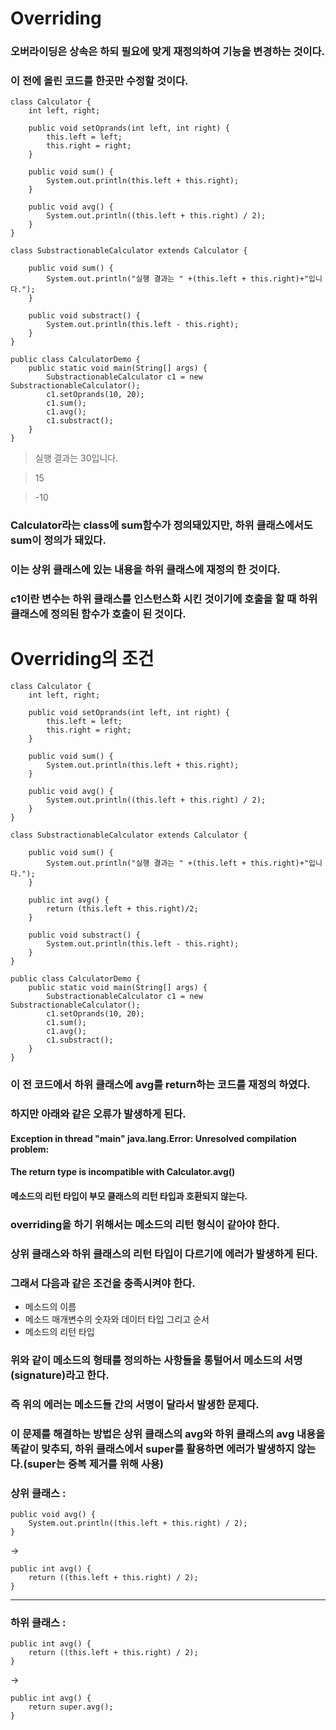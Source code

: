 # Overriding
### 오버라이딩은 상속은 하되 필요에 맞게 재정의하여 기능을 변경하는 것이다.
### 이 전에 올린 코드를 한곳만 수정할 것이다.
    class Calculator {
        int left, right;
    
        public void setOprands(int left, int right) {
            this.left = left;
            this.right = right;
        }
    
        public void sum() {
            System.out.println(this.left + this.right);
        }
    
        public void avg() {
            System.out.println((this.left + this.right) / 2);
        }
    }
    
    class SubstractionableCalculator extends Calculator {
        
        public void sum() {
            System.out.println("실행 결과는 " +(this.left + this.right)+"입니다.");
        }
        
        public void substract() {
            System.out.println(this.left - this.right);
        }
    }
    
    public class CalculatorDemo {
        public static void main(String[] args) {
            SubstractionableCalculator c1 = new SubstractionableCalculator();
            c1.setOprands(10, 20);
            c1.sum();
            c1.avg();
            c1.substract();
        }
    }
>실행 결과는 30입니다.


>15


>-10
### Calculator라는 class에 sum함수가 정의돼있지만, 하위 클래스에서도 sum이 정의가 돼있다.
### 이는 상위 클래스에 있는 내용을 하위 클래스에 재정의 한 것이다.
### c1이란 변수는 하위 클래스를 인스턴스화 시킨 것이기에 호출을 할 때 하위 클래스에 정의된 함수가 호출이 된 것이다.
# Overriding의 조건
    class Calculator {
        int left, right;
    
        public void setOprands(int left, int right) {
            this.left = left;
            this.right = right;
        }
    
        public void sum() {
            System.out.println(this.left + this.right);
        }
    
        public void avg() {
            System.out.println((this.left + this.right) / 2);
        }
    }
    
    class SubstractionableCalculator extends Calculator {
        
        public void sum() {
            System.out.println("실행 결과는 " +(this.left + this.right)+"입니다.");
        }
        
        public int avg() {
            return (this.left + this.right)/2;
        }
        
        public void substract() {
            System.out.println(this.left - this.right);
        }
    }
    
    public class CalculatorDemo {
        public static void main(String[] args) {
            SubstractionableCalculator c1 = new SubstractionableCalculator();
            c1.setOprands(10, 20);
            c1.sum();
            c1.avg();
            c1.substract();
        }
    }
### 이 전 코드에서 하위 클래스에 avg를 return하는 코드를 재정의 하였다.
### 하지만 아래와 같은 오류가 발생하게 된다.
#### Exception in thread "main" java.lang.Error: Unresolved compilation problem:

#### The return type is incompatible with Calculator.avg()
#### 메소드의 리턴 타입이 부모 클래스의 리턴 타입과 호환되지 않는다.
### overriding을 하기 위해서는 메소드의 리턴 형식이 같아야 한다.
### 상위 클래스와 하위 클래스의 리턴 타입이 다르기에 에러가 발생하게 된다.
### 그래서 다음과 같은 조건을 충족시켜야 한다.
- 메소드의 이름
- 메소드 매개변수의 숫자와 데이터 타입 그리고 순서
- 메소드의 리턴 타입
### 위와 같이 메소드의 형태를 정의하는 사항들을 통털어서 메소드의 서명(signature)라고 한다.
### 즉 위의 에러는 메소드들 간의 서명이 달라서 발생한 문제다.
### 이 문제를 해결하는 방법은 상위 클래스의 avg와 하위 클래스의 avg 내용을 똑같이 맞추되, 하위 클래스에서 super를 활용하면 에러가 발생하지 않는다.(super는 중복 제거를 위해 사용)
### 상위 클래스 :
    public void avg() {
        System.out.println((this.left + this.right) / 2);
    }
->

    public int avg() {
        return ((this.left + this.right) / 2);
    }
---
### 하위 클래스 : 
    public int avg() {
        return ((this.left + this.right) / 2);
    }
->

    public int avg() {
        return super.avg();
    }